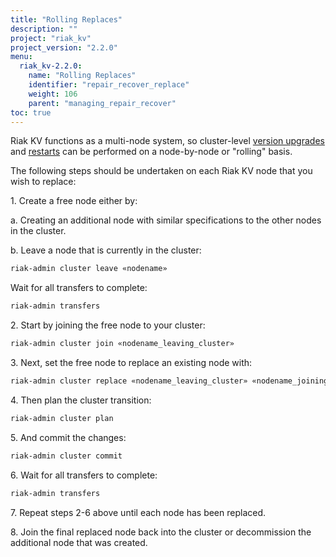 ```yaml
---
title: "Rolling Replaces"
description: ""
project: "riak_kv"
project_version: "2.2.0"
menu:
  riak_kv-2.2.0:
    name: "Rolling Replaces"
    identifier: "repair_recover_replace"
    weight: 106
    parent: "managing_repair_recover"
toc: true
---
```


[upgrade]: /riak/kv/2.2.0/setup/upgrading/cluster/
[rolling restarts]: /riak/kv/2.2.0/using/repair-recovery/rolling-restart/

Riak KV functions as a multi-node system, so cluster-level [version upgrades][upgrade] and [restarts][rolling restarts] can be performed on a node-by-node or "rolling" basis.

The following steps should be undertaken on each Riak KV node that you wish to replace:

1\. Create a free node either by:

  a\. Creating an additional node with similar specifications to the other nodes in the cluster.

  b\. Leave a node that is currently in the cluster:

  ```bash
  riak-admin cluster leave «nodename»
  ```

  Wait for all transfers to complete:

  ```bash
  riak-admin transfers
  ```

2\. Start by joining the free node to your cluster:

```bash
riak-admin cluster join «nodename_leaving_cluster»
```

3\. Next, set the free node to replace an existing node with:

```bash
riak-admin cluster replace «nodename_leaving_cluster» «nodename_joining_cluster»
```

4\. Then plan the cluster transition:

```bash
riak-admin cluster plan
```

5\. And commit the changes:

```bash
riak-admin cluster commit
```

6\. Wait for all transfers to complete:

```bash
riak-admin transfers
```

7\. Repeat steps 2-6 above until each node has been replaced.

8\. Join the final replaced node back into the cluster or decommission the additional node that was created.

